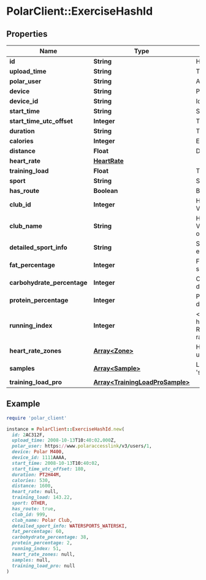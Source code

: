 # PolarClient::ExerciseHashId

## Properties

| Name | Type | Description | Notes |
| ---- | ---- | ----------- | ----- |
| **id** | **String** | Hashed id of the trainining session | [optional] |
| **upload_time** | **String** | Time of the transfer from wrist unit to Polar database | [optional] |
| **polar_user** | **String** | Absolute link to Polar user owning the training | [optional] |
| **device** | **String** | Polar product used in training | [optional] |
| **device_id** | **String** | Id of the Polar device | [optional] |
| **start_time** | **String** | Start time of the training session in local time | [optional] |
| **start_time_utc_offset** | **Integer** | The offset from UTC (in minutes) when the training session was started | [optional] |
| **duration** | **String** | The duration of the training session as specified in ISO8601 | [optional] |
| **calories** | **Integer** | Expended calories during training in kilocalories | [optional] |
| **distance** | **Float** | Distance in meters travelled during training | [optional] |
| **heart_rate** | [**HeartRate**](HeartRate.md) |  | [optional] |
| **training_load** | **Float** | Training load effect to user | [optional] |
| **sport** | **String** | Sport name | [optional] |
| **has_route** | **Boolean** | Boolean indicating if the exercise has route data | [optional] |
| **club_id** | **Integer** | Has value if the exercise is from \&quot;Flow For Club\&quot;, otherwise not printed. Value -1 indicates that there were errors finding the club | [optional] |
| **club_name** | **String** | Has value if the exercise is from \&quot;Flow For Club\&quot;, otherwise not printed. Value \&quot;Ambiguous club location. Please contact support.\&quot; is printed in case of error (and the club-id is -1). | [optional] |
| **detailed_sport_info** | **String** | String containing the name of a Polar Flow-compatible sport, if one is set for the exercise. | [optional] |
| **fat_percentage** | **Integer** | Fat percentage of exercise calories. Has value if the exercise is from training device supporting Energy sources, otherwise not printed. | [optional] |
| **carbohydrate_percentage** | **Integer** | Carbohydrate percentage of exercise calories. Has value if the exercise is from training device supporting Energy sources, otherwise not printed. | [optional] |
| **protein_percentage** | **Integer** | Protein percentage of exercise calories. Has value if the exercise is from training device supporting Energy sources, otherwise not printed. | [optional] |
| **running_index** | **Integer** | &lt;a href&#x3D;\&quot;https://support.polar.com/en/support/tips/Running_Index_feature#\&quot;&gt; Running index&lt;/a&gt; is a score automatically calculated every run based on your heart rate and speed data collected via GPS or stride sensor. | [optional] |
| **heart_rate_zones** | [**Array&lt;Zone&gt;**](Zone.md) | Heart rate zones for this exercise. Returned when query parameter &#39;zones&#x3D;true&#39; is used. | [optional] |
| **samples** | [**Array&lt;Sample&gt;**](Sample.md) | List of all samples available for this exercise. Returned when query parameter &#39;samples&#x3D;true&#39; is used. | [optional] |
| **training_load_pro** | [**Array&lt;TrainingLoadProSample&gt;**](TrainingLoadProSample.md) |  | [optional] |

## Example

```ruby
require 'polar_client'

instance = PolarClient::ExerciseHashId.new(
  id: 2AC312F,
  upload_time: 2008-10-13T10:40:02.000Z,
  polar_user: https://www.polaraccesslink/v3/users/1,
  device: Polar M400,
  device_id: 1111AAAA,
  start_time: 2008-10-13T10:40:02,
  start_time_utc_offset: 180,
  duration: PT2H44M,
  calories: 530,
  distance: 1600,
  heart_rate: null,
  training_load: 143.22,
  sport: OTHER,
  has_route: true,
  club_id: 999,
  club_name: Polar Club,
  detailed_sport_info: WATERSPORTS_WATERSKI,
  fat_percentage: 60,
  carbohydrate_percentage: 38,
  protein_percentage: 2,
  running_index: 51,
  heart_rate_zones: null,
  samples: null,
  training_load_pro: null
)
```

